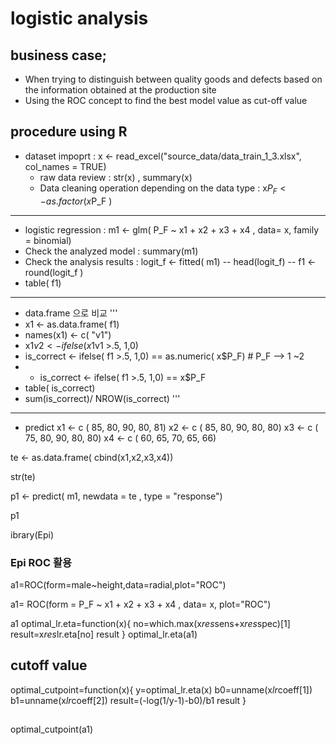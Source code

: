 # logistic analysis

## business case;
+ When trying to distinguish between quality goods and defects based on the information obtained at the production site
+ Using the ROC concept to find the best model value as cut-off value

## procedure using R 
- dataset impoprt : x <- read_excel("source_data/data_train_1_3.xlsx", col_names = TRUE) 
  - raw data review : str(x) , summary(x)
  - Data cleaning operation depending on the data type : x$P_F <- as.factor(x$P_F )
 ___
- logistic regression :  m1 <- glm( P_F ~ x1 + x2 + x3 + x4 , data= x, family = binomial)
- Check the analyzed model : summary(m1)
- Check the analysis results : logit_f <- fitted( m1)
-- head(logit_f)
-- f1 <- round(logit_f )
- table( f1)

___
- data.frame 으로 비교
'''
- x1 <- as.data.frame( f1)
- names(x1) <- c( "v1")
- x1$v2 <- ifelse( x1$v1 >.5, 1,0)
- is_correct <- ifelse( f1 >.5, 1,0) == as.numeric( x$P_F) # P_F --> 1 ~2
- * is_correct <- ifelse( f1 >.5, 1,0) == x$P_F 
- table( is_correct)
- sum(is_correct)/ NROW(is_correct)
 '''
 ___
- predict 
x1 <- c ( 85, 80, 90, 80, 81)
x2 <- c ( 85, 80, 90, 80, 80)
x3 <- c ( 75, 80, 90, 80, 80)
x4 <- c ( 60, 65, 70, 65, 66)

te <- as.data.frame( cbind(x1,x2,x3,x4))

str(te)
 
p1 <- predict( m1, newdata = te , type = "response") 

p1

ibrary(Epi)

### Epi ROC 활용 
a1=ROC(form=male~height,data=radial,plot="ROC")

a1= ROC(form = P_F ~ x1 + x2 + x3 + x4 , data= x, plot="ROC")

a1
optimal_lr.eta=function(x){
  no=which.max(x$res$sens+x$res$spec)[1]
  result=x$res$lr.eta[no]
  result
}
optimal_lr.eta(a1) 

## cutoff value

optimal_cutpoint=function(x){
  y=optimal_lr.eta(x)
  b0=unname(x$lr$coeff[1])
  b1=unname(x$lr$coeff[2])
  result=(-log(1/y-1)-b0)/b1
  result
} 

##

optimal_cutpoint(a1) 



